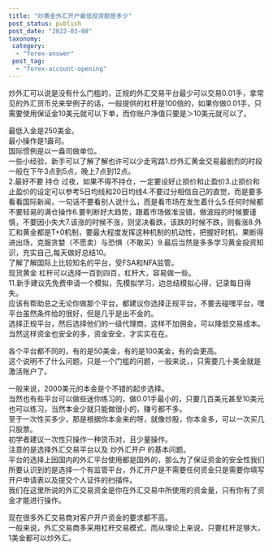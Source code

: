 ```yaml
---
title: "炒黄金外汇开户最低投资额是多少"
post_status: publish
post_date: "2022-03-08"
taxonomy:
 category: 
  - "forex-answer"
 post_tag: 
  - "forex-account-opening"
---
```


炒外汇可以说是没有什么门槛的，正规的外汇交易平台最少可以交易0.01手，拿常见的外汇货币兑来举例子的话，一般提供的杠杆是100倍的，如果你做0.01手，只需要使用保证金10美元就可以下单，而你账户净值只要是＞10美元就可以了。  

最低入金是250美金。  
最小操作是1盎司。  
国际惯例是以一盎司做单位。  
一些小经验，新手可以了解了解也许可以少走弯路1.炒外汇黄金交易最剧烈的时段一般在下午3点到5点，晚上7点到12点。  
2.最好不要 持仓 过夜，如果不得不持仓，一定要设好止损价和止盈价3.止损价和止盈价的设定可以参考5日均线和20日均线4.不要过分相信自己的直觉，而是要多看看国际新闻，一句话不要看别人说什么，而是看市场在发生着什么5.任何时候都不要轻易的满仓操作6.要判断好大趋势，跟着市场做准没错，做波段的时候要谨慎，不要因小失大7.该涨的时候不涨，则坚决看跌，该跌的时候不跌，则看涨8.外汇和黄金都是T+0机制，要最大程度发挥这种机制的机动性，把握好时机，果断得进出场，克服贪婪（不愿卖）与恐惧（不敢买）9.最后当然是多多学习黄金投资知识，充实自己,每天做好总结10。  
了解了解国际上比较知名的平台，受FSA和NFA监管。  
现货黄金 杠杆可以选择一百到四百，杠杆大，容易做一些。  
11.新手建议先免费申请一个模拟，先模拟学习，边总结模拟心得，记录每日得失。  
应该有帮助总之无论你做那个平台，都建议你选择正规平台，不要去碰嘿平台，嘿平台虽然条件给的很好，但是几乎是出不金的。  
选择正规平台，然后选择他们的一级代理商，这样不加佣金，可以降低交易成本。  
当然这样资金也安全的多，资金安全，才实实在在。  

各个平台都不同的，有的是50美金，有的是100美金，有的会更高。  
这个说明不了什么问题，只是一个门槛的问题，一般来说，，只需要几十美金就是激活账户了。  

一般来说，2000美元的本金是个不错的起步选择。  
当然也有些平台可以做些迷你练习的，做0.01手最小的，只要几百美元甚至10美元也可以练习，当然本金少就只能做很小的，赚亏都不多。  
至于一次性买多少，那是根据你本金来的呀，就像炒股，你本金多，可以一次买几只股票。  
初学者建议一次性只操作一种货币对，且少量操作。  
注意的是选择外汇交易平台以及 炒外汇开户 的基本问题。  
平台的选择上因国内的外汇平台使用都是国外的，那么为了保证资金的安全性我们所要认识到的是选择一个有监管平台，外汇开户是不需要任何资金只是需要你填写开户申请表以及提交个人证件的扫描件。  
我们在这里所说的外汇交易资金是你在外汇交易中所使用的资金量，只有你有了资金才能进行操作。  

现在很多外汇交易商对客户开户资金的要求都不高。  
一般来说，外汇交易商多采用杠杆交易模式，而从理论上来说，只要杠杆足够大，1美金都可以炒外汇。
